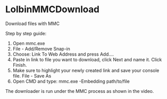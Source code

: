 # LolbinMMCDownload
Download files with MMC

Step by step guide:
1. Open mmc.exe
2. File - Add/Remove Snap-in
3. Choose: Link To Web Address and press Add....
4. Paste in link to file you want to download, click Next and name it. Click Finish.
5. Make sure to highlight your newly created link and save your console file. File - Save As
6. Open CMD and type: mmc.exe -Embedding path/to/file

The downloader is run under the MMC process as shown in the video.
